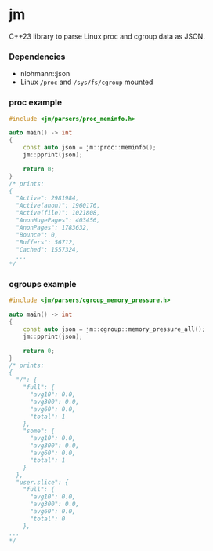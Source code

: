 # jm
C++23 library to parse Linux proc and cgroup data as JSON.

### Dependencies
* nlohmann::json
* Linux `/proc` and `/sys/fs/cgroup` mounted

### proc example
```c++
#include <jm/parsers/proc_meminfo.h>

auto main() -> int
{
    const auto json = jm::proc::meminfo();
    jm::pprint(json);

    return 0;
}
/* prints:
{
  "Active": 2981984,
  "Active(anon)": 1960176,
  "Active(file)": 1021808,
  "AnonHugePages": 403456,
  "AnonPages": 1783632,
  "Bounce": 0,
  "Buffers": 56712,
  "Cached": 1557324,
  ...
*/
```

### cgroups example
```c++
#include <jm/parsers/cgroup_memory_pressure.h>

auto main() -> int
{
    const auto json = jm::cgroup::memory_pressure_all();
    jm::pprint(json);

    return 0;
}
/* prints:
{
  "/": {
    "full": {
      "avg10": 0.0,
      "avg300": 0.0,
      "avg60": 0.0,
      "total": 1
    },
    "some": {
      "avg10": 0.0,
      "avg300": 0.0,
      "avg60": 0.0,
      "total": 1
    }
  },
  "user.slice": {
    "full": {
      "avg10": 0.0,
      "avg300": 0.0,
      "avg60": 0.0,
      "total": 0
    },
...
*/

```
